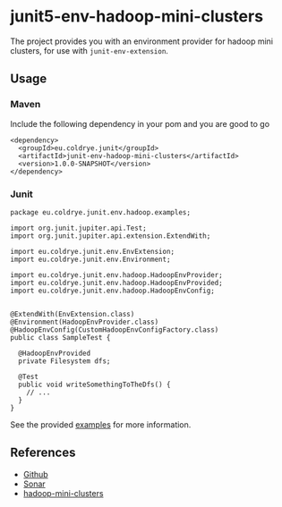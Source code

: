 # junit5-env-hadoop-mini-clusters

The project provides you with an environment provider for hadoop mini clusters, for use
with ``junit-env-extension``.



## Usage

### Maven

Include the following dependency in your pom and you are good to go

```
<dependency>
  <groupId>eu.coldrye.junit</groupId>
  <artifactId>junit-env-hadoop-mini-clusters</artifactId>
  <version>1.0.0-SNAPSHOT</version>
</dependency>
```

### Junit

```
package eu.coldrye.junit.env.hadoop.examples;

import org.junit.jupiter.api.Test;
import org.junit.jupiter.api.extension.ExtendWith;

import eu.coldrye.junit.env.EnvExtension;
import eu.coldrye.junit.env.Environment;

import eu.coldrye.junit.env.hadoop.HadoopEnvProvider;
import eu.coldrye.junit.env.hadoop.HadoopEnvProvided;
import eu.coldrye.junit.env.hadoop.HadoopEnvConfig;


@ExtendWith(EnvExtension.class)
@Environment(HadoopEnvProvider.class)
@HadoopEnvConfig(CustomHadoopEnvConfigFactory.class)
public class SampleTest {

  @HadoopEnvProvided
  private Filesystem dfs;

  @Test
  public void writeSomethingToTheDfs() {
    // ...
  }
}
```

See the provided [examples](https://github.com/coldrye-java/junit-testing/tree/master/junit-env-hadoop-mini-clusters/src/examples) 
for more information.


## References

- [Github](https://github.com/coldrye-java/junit-testing/tree/master/junit-env-hadoop-mini-clusters)
- [Sonar](http://sonar.coldrye.eu/dashboard?id=eu.coldrye.junit%3Ajunit-env-hadoop-mini-clusters)
- [hadoop-mini-clusters](https://github.com/sakserv/hadoop-mini-clusters)
